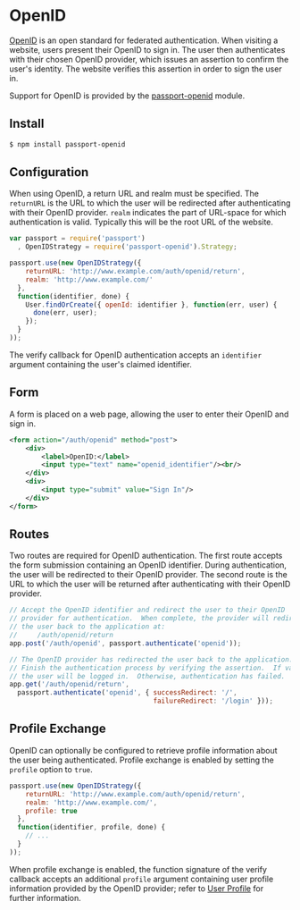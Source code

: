 
# OpenID

[OpenID](http://openid.net/) is an open standard for federated authentication.
When visiting a website, users present their OpenID to sign in.  The user then
authenticates with their chosen OpenID provider, which issues an assertion to
confirm the user's identity.  The website verifies this assertion in order to
sign the user in.

Support for OpenID is provided by the [passport-openid](https://github.com/jaredhanson/passport-openid)
module.

## Install

```bash
$ npm install passport-openid
```

## Configuration

When using OpenID, a return URL and realm must be specified.  The `returnURL` is
the URL to which the user will be redirected after authenticating with their
OpenID provider.  `realm` indicates the part of URL-space for which
authentication is valid.  Typically this will be the root URL of the website.

```javascript
var passport = require('passport')
  , OpenIDStrategy = require('passport-openid').Strategy;

passport.use(new OpenIDStrategy({
    returnURL: 'http://www.example.com/auth/openid/return',
    realm: 'http://www.example.com/'
  },
  function(identifier, done) {
    User.findOrCreate({ openId: identifier }, function(err, user) {
      done(err, user);
    });
  }
));
```

The verify callback for OpenID authentication accepts an `identifier` argument
containing the user's claimed identifier.

## Form

A form is placed on a web page, allowing the user to enter their OpenID and
sign in.

```xml
<form action="/auth/openid" method="post">
    <div>
        <label>OpenID:</label>
        <input type="text" name="openid_identifier"/><br/>
    </div>
    <div>
        <input type="submit" value="Sign In"/>
    </div>
</form>
```

## Routes

Two routes are required for OpenID authentication.  The first route accepts the
form submission containing an OpenID identifier.  During authentication, the
user will be redirected to their OpenID provider.  The second route is the URL
to which the user will be returned after authenticating with their OpenID
provider.

```javascript
// Accept the OpenID identifier and redirect the user to their OpenID
// provider for authentication.  When complete, the provider will redirect
// the user back to the application at:
//     /auth/openid/return
app.post('/auth/openid', passport.authenticate('openid'));

// The OpenID provider has redirected the user back to the application.
// Finish the authentication process by verifying the assertion.  If valid,
// the user will be logged in.  Otherwise, authentication has failed.
app.get('/auth/openid/return',
  passport.authenticate('openid', { successRedirect: '/',
                                    failureRedirect: '/login' }));
```

## Profile Exchange

OpenID can optionally be configured to retrieve profile information about the
user being authenticated.  Profile exchange is enabled by setting the `profile`
option to `true`.

```javascript
passport.use(new OpenIDStrategy({
    returnURL: 'http://www.example.com/auth/openid/return',
    realm: 'http://www.example.com/',
    profile: true
  },
  function(identifier, profile, done) {
    // ...
  }
));
```

When profile exchange is enabled, the function signature of the verify callback
accepts an additional `profile` argument containing user profile information
provided by the OpenID provider; refer to [User Profile](/guide/profile/) for
further information.
